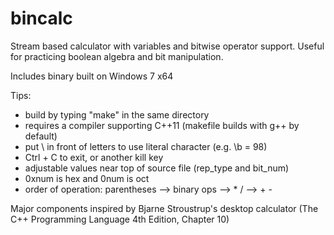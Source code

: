 bincalc
=======

Stream based calculator with variables and bitwise operator support.
Useful for practicing boolean algebra and bit manipulation.

Includes binary built on Windows 7 x64

Tips:
- build by typing "make" in the same directory
- requires a compiler supporting C++11 (makefile builds with g++ by default)
- put \ in front of letters to use literal character (e.g. \b = 98)
- Ctrl + C to exit, or another kill key
- adjustable values near top of source file (rep_type and bit_num)
- 0xnum is hex and 0num is oct
- order of operation: parentheses --> binary ops --> * / --> + -

Major components inspired by Bjarne Stroustrup's desktop calculator (The C++ Programming Language 4th Edition, Chapter 10)

